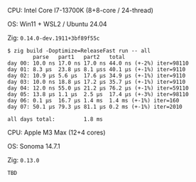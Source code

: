 CPU: Intel Core I7-13700K (8+8-core / 24-thread)

OS: Win11 + WSL2 / Ubuntu 24.04

Zig: `0.14.0-dev.1911+3bf89f55c`

```
$ zig build -Doptimize=ReleaseFast run -- all
        parse   part1   part2   total
day 00: 10.0 ns 17.0 ns 17.0 ns 44.0 ns (+-2%) iter=98110    
day 01: 8.3 µs  23.8 µs 8.1 µss 40.1 µs (+-1%) iter=9110    
day 02: 10.9 µs 5.6 µs  17.6 µs 34.9 µs (+-1%) iter=9110    
day 03: 10.0 ns 18.8 µs 17.2 µs 35.7 µs (+-1%) iter=9110    
day 04: 12.0 ns 55.0 µs 21.2 µs 76.2 µs (+-1%) iter=59110    
day 05: 13.8 µs 1.1 µs  2.5 µs  17.4 µs (+-3%) iter=98110    
day 06: 0.1 µs  16.7 µs 1.4 ms  1.4 ms (+-1%) iter=160    
day 07: 50.1 µs 79.3 µs 81.1 µs 0.2 ms (+-1%) iter=2010    

all days total:         1.8 ms
```

CPU: Apple M3 Max (12+4 cores)

OS: Sonoma 14.7.1

Zig: `0.13.0`

```
TBD
```
